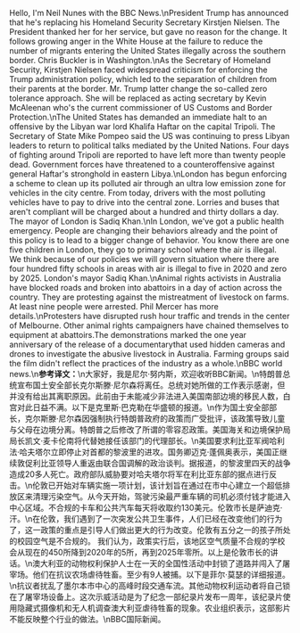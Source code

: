 Hello, I'm Neil Nunes with the BBC News.\nPresident Trump has announced that he's replacing his Homeland Security Secretary Kirstjen Nielsen. The President thanked her for her service, but gave no reason for the change. It follows growing anger in the White House at the failure to reduce the number of migrants entering the United States illegally across the southern border. Chris Buckler is in Washington.\nAs the Secretary of Homeland Security, Kirstjen Nielsen faced widespread criticism for enforcing the Trump administration policy, which led to the separation of children from their parents at the border. Mr. Trump latter change the so-called zero tolerance approach. She will be replaced as acting secretary by Kevin McAleenan who's the current commissioner of US Customs and Border Protection.\nThe United States has demanded an immediate halt to an offensive by the Libyan war lord Khalifa Haftar on the capital Tripoli. The Secretary of State Mike Pompeo said the US was continuing to press Libyan leaders to return to political talks mediated by the United Nations. Four days of fighting around Tripoli are reported to have left more than twenty people dead. Government forces have threatened to a counteroffensive against general Haftar's stronghold in eastern Libya.\nLondon has begun enforcing a scheme to clean up its polluted air through an ultra low emission zone for vehicles in the city centre. From today, drivers with the most polluting vehicles have to pay to drive into the central zone. Lorries and buses that aren't compliant will be charged about a hundred and thirty dollars a day. The mayor of London is Sadiq Khan.\nIn London, we've got a public health emergency. People are changing their behaviors already and the point of this policy is to lead to a bigger change of behavior. You know there are one five children in London, they go to primary school where the air is illegal. We think because of our policies we will govern situation where there are four hundred fifty schools in areas with air is illegal to five in 2020 and zero by 2025. London's mayor Sadiq Khan.\nAnimal rights activists in Australia have blocked roads and broken into abattoirs in a day of action across the country. They are protesting against the mistreatment of livestock on farms. At least nine people were arrested. Phil Mercer has more details.\nProtesters have disrupted rush hour traffic and trends in the center of Melbourne. Other animal rights campaigners have chained themselves to equipment at abattoirs.The demonstrations marked the one year anniversary of the release of a documentarythat used hidden cameras and drones to investigate the abusive livestock in Australia. Farming groups said the film didn't reflect the practices of the industry as a whole.\nBBC world news.\n**参考译文：**\n大家好，我是尼尔·努内斯，欢迎收听BBC新闻。\n特朗普总统宣布国土安全部长克尔斯滕·尼尔森将离任。总统对她所做的工作表示感谢，但并没有给出其离职原因。此前由于未能减少非法进入美国南部边境的移民人数，白宫对此日益不满。以下是克里斯·巴克勒在华盛顿的报道。\n作为国土安全部部长，克尔斯滕·尼尔森因强制执行特朗普政府的政策而广受批评，该政策导致儿童与父母在边境分离。特朗普之后修改了所谓的零容忍政策。美国海关和边境保护局局长凯文·麦卡伦南将代替她接任该部门的代理部长。\n美国要求利比亚军阀哈利法·哈夫塔尔立即停止对首都的黎波里的进攻。国务卿迈克·蓬佩奥表示，美国正继续敦促利比亚领导人重返由联合国调解的政治谈判。据报道，的黎波里四天的战争造成20多人死亡。政府部队威胁要对哈夫塔尔将军在利比亚东部的据点进行反击。\n伦敦已开始对车辆实施一项计划，该计划旨在通过在市中心建立一个超低排放区来清理污染空气。从今天开始，驾驶污染最严重车辆的司机必须付钱才能进入中心区域。不合规的卡车和公共汽车每天将收取约130美元。伦敦市长是萨迪克·汗。\n在伦敦，我们遇到了一次突发公共卫生事件，人们已经在改变他们的行为了，这一政策的重点是引导人们做出更大的行为改变。伦敦有五分之一的孩子所处的校园空气是不合规的。 我们认为，政策实行后，该地区空气质量不合规的学校会从现在的450所降到2020年的5所，再到2025年零所。以上是伦敦市长的讲话。\n澳大利亚的动物权利保护人士在一天的全国性活动中封锁了道路并闯入了屠宰场。他们在抗议农场虐待牲畜。至少有9人被捕。以下是菲尔·莫瑟的详细报道。\n抗议者扰乱了墨尔本市中心的高峰时段交通车流。其他动物权利运动者将自己锁在了屠宰场设备上。这次示威活动是为了纪念一部纪录片发布一周年，该纪录片使用隐藏式摄像机和无人机调查澳大利亚虐待牲畜的现象。农业组织表示，这部影片不能反映整个行业的做法。\nBBC国际新闻。
        